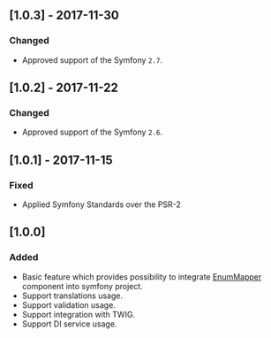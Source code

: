 ## [1.0.3] - 2017-11-30
### Changed
- Approved support of the Symfony `2.7`.

## [1.0.2] - 2017-11-22
### Changed
- Approved support of the Symfony `2.6`.

## [1.0.1] - 2017-11-15
### Fixed
- Applied Symfony Standards over the PSR-2

## [1.0.0]
### Added
- Basic feature which provides possibility to integrate [EnumMapper](https://bitbucket.org/adrenalinkin/enum-mapper)
    component into symfony project.
- Support translations usage.
- Support validation usage.
- Support integration with TWIG.
- Support DI service usage.
